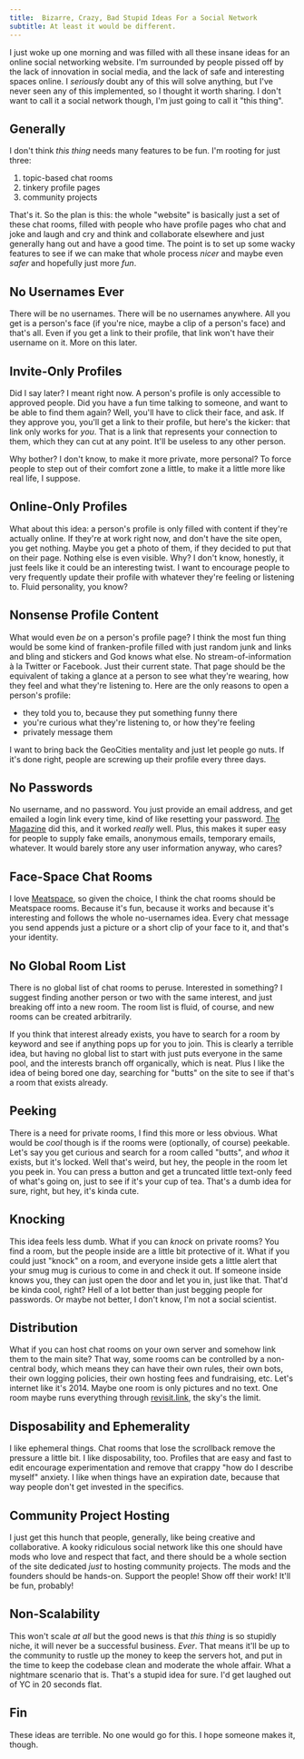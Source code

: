 ```yaml
---
title:  Bizarre, Crazy, Bad Stupid Ideas For a Social Network
subtitle: At least it would be different.
---
```


I just woke up one morning and was filled with all these insane ideas for an online social networking website. I'm surrounded by people pissed off by the lack of innovation in social media, and the lack of safe and interesting spaces online. I _seriously_ doubt any of this will solve anything, but I've never seen any of this implemented, so I thought it worth sharing. I don't want to call it a social network though, I'm just going to call it "this thing".

## Generally

I don't think _this thing_ needs many features to be fun. I'm rooting for just three:

1. topic-based chat rooms
2. tinkery profile pages
3. community projects

That's it. So the plan is this: the whole "website" is basically just a set of these chat rooms, filled with people who have profile pages who chat and joke and laugh and cry and think and collaborate elsewhere and just generally hang out and have a good time. The point is to set up some wacky features to see if we can make that whole process _nicer_ and maybe even _safer_ and hopefully just more _fun_.

## No Usernames Ever

There will be no usernames. There will be no usernames anywhere. All you get is a person's face (if you're nice, maybe a clip of a person's face) and that's all. Even if you get a link to their profile, that link won't have their username on it. More on this later.

## Invite-Only Profiles

Did I say later? I meant right now. A person's profile is only accessible to approved people. Did you have a fun time talking to someone, and want to be able to find them again? Well, you'll have to click their face, and ask. If they approve you, you'll get a link to their profile, but here's the kicker: that link only works for _you_. That is a link that represents your connection to them, which they can cut at any point. It'll be useless to any other person.

Why bother? I don't know, to make it more private, more personal? To force people to step out of their comfort zone a little, to make it a little more like real life, I suppose.

## Online-Only Profiles

What about this idea: a person's profile is only filled with content if they're actually online. If they're at work right now, and don't have the site open, you get nothing. Maybe you get a photo of them, if they decided to put that on their page. Nothing else is even visible. Why? I don't know, honestly, it just feels like it could be an interesting twist. I want to encourage people to very frequently update their profile with whatever they're feeling or listening to. Fluid personality, you know?

## Nonsense Profile Content

What would even _be_ on a person's profile page? I think the most fun thing would be some kind of franken-profile filled with just random junk and links and bling and stickers and God knows what else. No stream-of-information à la Twitter or Facebook. Just their current state. That page should be the equivalent of taking a glance at a person to see what they're wearing, how they feel and what they're listening to. Here are the only reasons to open a person's profile:

- they told you to, because they put something funny there
- you're curious what they're listening to, or how they're feeling
- privately message them

I want to bring back the GeoCities mentality and just let people go nuts. If it's done right, people are screwing up their profile every three days.

## No Passwords

No username, and no password. You just provide an email address, and get emailed a login link every time, kind of like resetting your password. [The Magazine](http://the-magazine.org/) did this, and it worked _really_ well. Plus, this makes it super easy for people to supply fake emails, anonymous emails, temporary emails, whatever. It would barely store any user information anyway, who cares?

## Face-Space Chat Rooms

I love [Meatspace](https://chat.meatspac.es/), so given the choice, I think the chat rooms should be Meatspace rooms. Because it's fun, because it works and because it's interesting and follows the whole no-usernames idea. Every chat message you send appends just a picture or a short clip of your face to it, and that's your identity.

## No Global Room List

There is no global list of chat rooms to peruse. Interested in something? I suggest finding another person or two with the same interest, and just breaking off into a new room. The room list is fluid, of course, and new rooms can be created arbitrarily.

If you think that interest already exists, you have to search for a room by keyword and see if anything pops up for you to join. This is clearly a terrible idea, but having no global list to start with just puts everyone in the same pool, and the interests branch off organically, which is neat. Plus I like the idea of being bored one day, searching for "butts" on the site to see if that's a room that exists already.

## Peeking

There is a need for private rooms, I find this more or less obvious. What would be _cool_ though is if the rooms were (optionally, of course) peekable. Let's say you get curious and search for a room called "butts", and _whoa_ it exists, but it's locked. Well that's weird, but hey, the people in the room let you peek in. You can press a button and get a truncated little text-only feed of what's going on, just to see if it's your cup of tea. That's a dumb idea for sure, right, but hey, it's kinda cute.

## Knocking

This idea feels less dumb. What if you can _knock_ on private rooms? You find a room, but the people inside are a little bit protective of it. What if you could just "knock" on a room, and everyone inside gets a little alert that your smug mug is curious to come in and check it out. If someone inside knows you, they can just open the door and let you in, just like that. That'd be kinda cool, right? Hell of a lot better than just begging people for passwords. Or maybe not better, I don't know, I'm not a social scientist.

## Distribution

What if you can host chat rooms on your own server and somehow link them to the main site? That way, some rooms can be controlled by a non-central body, which means they can have their own rules, their own bots, their own logging policies, their own hosting fees and fundraising, etc. Let's internet like it's 2014. Maybe one room is only pictures and no text. One room maybe runs everything through [revisit.link](http://revisit.link/), the sky's the limit.

## Disposability and Ephemerality

I like ephemeral things. Chat rooms that lose the scrollback remove the pressure a little bit. I like disposability, too. Profiles that are easy and fast to edit encourage experimentation and remove that crappy "how do I describe myself" anxiety. I like when things have an expiration date, because that way people don't get invested in the specifics.

## Community Project Hosting

I just get this hunch that people, generally, like being creative and collaborative. A kooky ridiculous social network like this one should have mods who love and respect that fact, and there should be a whole section of the site dedicated _just_ to hosting community projects. The mods and the founders should be hands-on. Support the people! Show off their work! It'll be fun, probably!

## Non-Scalability

This won't scale _at all_ but the good news is that _this thing_ is so stupidly niche, it will never be a successful business. _Ever_. That means it'll be up to the community to rustle up the money to keep the servers hot, and put in the time to keep the codebase clean and moderate the whole affair. What a nightmare scenario that is. That's a stupid idea for sure. I'd get laughed out of YC in 20 seconds flat.

## Fin

These ideas are terrible. No one would go for this. I hope someone makes it, though.
